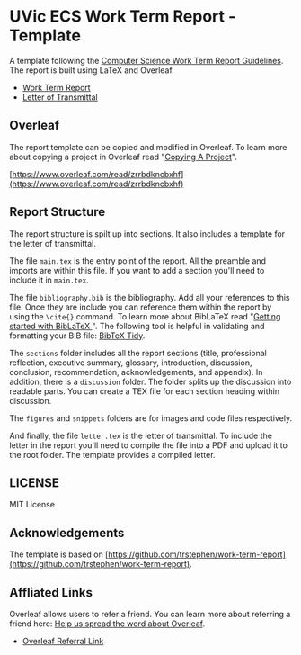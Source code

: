 # UVic ECS Work Term Report - Template

A template following the [Computer Science Work Term Report Guidelines](./admin/computer-science-work-term-report-guidelines.pdf). The report is built using LaTeX and Overleaf.

- [Work Term Report](./work-term-report.pdf)
- [Letter of Transmittal](./letter.pdf)

## Overleaf

The report template can be copied and modified in Overleaf. To learn more about copying a project in Overleaf read "[Copying A Project](https://www.overleaf.com/learn/how-to/Copying_a_project)".

[https://www.overleaf.com/read/zrrbdkncbxhf](https://www.overleaf.com/read/zrrbdkncbxhf)

## Report Structure

The report structure is spilt up into sections. It also includes a template for the letter of transmittal.

The file `main.tex` is the entry point of the report. All the preamble and imports are within this file. If you want to add a section you'll need to include it in `main.tex`.

The file `bibliography.bib` is the bibliography. Add all your references to this file. Once they are include you can reference them within the report by using the `\cite{}` command. To learn more about BibLaTeX read "[Getting started with BibLaTeX
](https://www.overleaf.com/learn/latex/Articles/Getting_started_with_BibLaTeX)". The following tool is helpful in validating and formatting your BIB file: [BibTeX Tidy](https://flamingtempura.github.io/bibtex-tidy/).

The `sections` folder includes all the report sections (title, professional reflection, executive summary, glossary, introduction, discussion, conclusion, recommendation, acknowledgements, and appendix). In addition, there is a `discussion` folder. The folder splits up the discussion into readable parts. You can create a TEX file for each section heading within discussion.

The `figures` and `snippets` folders are for images and code files respectively.

And finally, the file `letter.tex` is the letter of transmittal. To include the letter in the report you'll need to compile the file into a PDF and upload it to the root folder. The template provides a compiled letter.

## LICENSE

MIT License

## Acknowledgements

The template is based on [https://github.com/trstephen/work-term-report](https://github.com/trstephen/work-term-report).

## Affliated Links

Overleaf allows users to refer a friend. You can learn more about referring a friend here: [Help us spread the word about Overleaf](https://www.overleaf.com/user/bonus).

- [Overleaf Referral Link](https://www.overleaf.com?r=CxCY1gVMJzbSHx3j&rm=d&rs=b)
